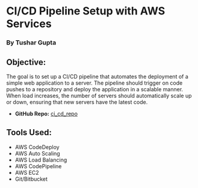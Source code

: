 # CI/CD Pipeline Setup with AWS Services
### By Tushar Gupta

## Objective:
The goal is to set up a CI/CD pipeline that automates the deployment of a simple web application to a server. The pipeline should trigger on code pushes to a repository and deploy the application in a scalable manner. When load increases, the number of servers should automatically scale up or down, ensuring that new servers have the latest code.

- **GitHub Repo:** [ci_cd_repo](https://github.com/cstushar/ci_cd_repo.git)

## Tools Used:
- AWS CodeDeploy
- AWS Auto Scaling
- AWS Load Balancing
- AWS CodePipeline
- AWS EC2
- Git/Bitbucket
